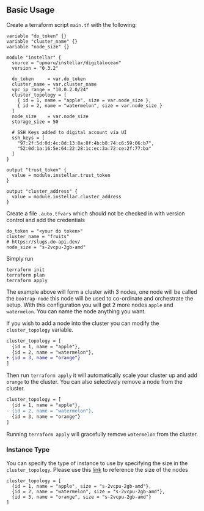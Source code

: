 ## Basic Usage

Create a terraform script `main.tf` with the following:

```hcl
variable "do_token" {}
variable "cluster_name" {}
variable "node_size" {}

module "instellar" {
  source = "upmaru/instellar/digitalocean"
  version = "0.3.2"

  do_token     = var.do_token
  cluster_name = var.cluster_name
  vpc_ip_range = "10.0.2.0/24"
  cluster_topology = [
    { id = 1, name = "apple", size = var.node_size },
    { id = 2, name = "watermelon", size = var.node_size }
  ]
  node_size    = var.node_size
  storage_size = 50

  # SSH Keys added to digital account via UI
  ssh_keys = [
    "97:2f:5d:0d:4c:8d:13:8a:8f:4b:b8:74:c6:59:06:b7",
    "52:0d:1a:16:5e:64:22:28:1c:ec:3a:72:ce:2f:77:ba"
  ]
}

output "trust_token" {
  value = module.instellar.trust_token
}

output "cluster_address" {
  value = module.instellar.cluster_address
}
```

Create a file `.auto.tfvars` which should not be checked in with version control and add the credentials

```hcl
do_token = "<your do token>"
cluster_name = "fruits"
# https://slugs.do-api.dev/
node_size = "s-2vcpu-2gb-amd"
```

Simply run

```shell
terraform init
terraform plan
terraform apply
```

The example above will form a cluster with 3 nodes, one node will be called the `bootrap-node` this node will be used to co-ordinate and orchestrate the setup. With this configuration you will get 2 more nodes `apple` and `watermelon`. You can name the node anything you want.

If you wish to add a node into the cluster you can modify the `cluster_topology` variable.

```diff
cluster_topology = [
  {id = 1, name = "apple"},
  {id = 2, name = "watermelon"},
+ {id = 3, name = "orange"}
]
```

Then run `terraform apply` it will automatically scale your cluster up and add `orange` to the cluster. You can also selectively remove a node from the cluster.

```diff
cluster_topology = [
  {id = 1, name = "apple"},
- {id = 2, name = "watermelon"},
  {id = 3, name = "orange"}
]
```

Running `terraform apply` will gracefully remove `watermelon` from the cluster.

### Instance Type

You can specify the type of instance to use by specifying the size in the `cluster_topology`. Please use this [link](https://slugs.do-api.dev/) to reference the size of the nodes

```hcl
cluster_topology = [
  {id = 1, name = "apple", size = "s-2vcpu-2gb-amd"},
  {id = 2, name = "watermelon", size = "s-2vcpu-2gb-amd"},
  {id = 3, name = "orange", size = "s-2vcpu-2gb-amd"}
]
```
